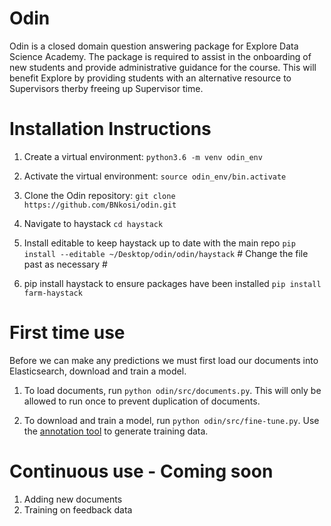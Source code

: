 # Odin
Odin is a closed domain question answering package for Explore Data Science Academy.
The package is required to assist in the onboarding of new  students and provide administrative guidance for the course.
This will benefit Explore by providing students with an alternative resource to Supervisors therby freeing up Supervisor time.

# Installation Instructions

1. Create a virtual environment:
`python3.6 -m venv odin_env`

2. Activate the virtual environment:
`source odin_env/bin.activate`

3. Clone the Odin repository:
`git clone https://github.com/BNkosi/odin.git`

4. Navigate to haystack
`cd haystack`

5. Install editable to keep haystack up to date with the main repo
`pip install --editable ~/Desktop/odin/odin/haystack` # Change the file past as necessary #

6. pip install haystack to ensure packages have been installed
`pip install farm-haystack`

# First time use

Before we can make any predictions we must first load our documents into Elasticsearch, download and train a model.
1. To load documents, run `python odin/src/documents.py`. This will only be allowed to run once to prevent duplication of documents.

2. To download and train a model, run `python odin/src/fine-tune.py`. Use the [annotation tool](https://annotate.deepset.ai/) to generate training data.

# Continuous use - Coming soon

1. Adding new documents
2. Training on feedback data